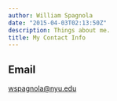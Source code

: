 ```yaml
---
author: William Spagnola
date: "2015-04-03T02:13:50Z"
description: Things about me.
title: My Contact Info
---
```


## Email

wspagnola@nyu.edu